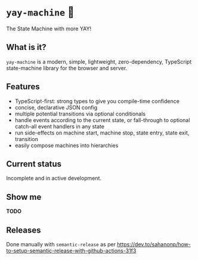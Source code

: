 # `yay-machine` 🦾

The State Machine with more YAY!

## What is it?

`yay-machine` is a modern, simple, lightweight, zero-dependency, TypeScript state-machine library for the browser and server.

## Features

- TypeScript-first: strong types to give you compile-time confidence
- concise, declarative JSON config
- multiple potential transitions via optional conditionals
- handle events according to the current state, or fall-through to optional catch-all event handlers in any state
- run side-effects on machine start, machine stop, state entry, state exit, transition
- easily compose machines into hierarchies

## Current status

Incomplete and in active development.

## Show me

**TODO**

## Releases

Done manually with `semantic-release` as per https://dev.to/sahanonp/how-to-setup-semantic-release-with-github-actions-31f3
